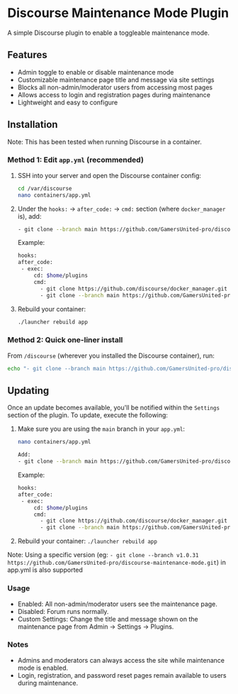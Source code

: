 # Discourse Maintenance Mode Plugin

A simple Discourse plugin to enable a toggleable maintenance mode.

## Features

- Admin toggle to enable or disable maintenance mode  
- Customizable maintenance page title and message via site settings  
- Blocks all non-admin/moderator users from accessing most pages  
- Allows access to login and registration pages during maintenance  
- Lightweight and easy to configure  

## Installation

Note: This has been tested when running Discourse in a container.

### Method 1: Edit `app.yml` (recommended)

1. SSH into your server and open the Discourse container config:
   ```bash
   cd /var/discourse
   nano containers/app.yml
   ```
2. Under the `hooks:` → `after_code:` → `cmd:` section (where `docker_manager` is), add:
   ```bash
   - git clone --branch main https://github.com/GamersUnited-pro/discourse-maintenance-mode.git
   ```
   
   Example:
   ```bash
   hooks:
   after_code:
    - exec:
        cd: $home/plugins
        cmd:
          - git clone https://github.com/discourse/docker_manager.git
          - git clone --branch main https://github.com/GamersUnited-pro/discourse-maintenance-mode.git
   ```

3. Rebuild your container:
   ```bash
   ./launcher rebuild app
   ```

### Method 2: Quick one-liner install
From `/discourse` (wherever you installed the Discourse container), run:
   ```bash
   echo "- git clone --branch main https://github.com/GamersUnited-pro/discourse-maintenance-mode.git" >> containers/app.yml && ./launcher rebuild app
   ```

## Updating
Once an update becomes available, you'll be notified within the `Settings` section of the plugin.
To update, execute the following:

1. Make sure you are using the `main` branch in your `app.yml`:
   ```bash
   nano containers/app.yml

   Add:
   - git clone --branch main https://github.com/GamersUnited-pro/discourse-maintenance-mode.git
   ```

   Example:
   ```bash
   hooks:
   after_code:
    - exec:
        cd: $home/plugins
        cmd:
          - git clone https://github.com/discourse/docker_manager.git
          - git clone --branch main https://github.com/GamersUnited-pro/discourse-maintenance-mode.git
   ```
2. Rebuild your container:
   `./launcher rebuild app`

Note: Using a specific version (eg: `- git clone --branch v1.0.31 https://github.com/GamersUnited-pro/discourse-maintenance-mode.git`) in app.yml is also supported

### Usage
   - Enabled: All non-admin/moderator users see the maintenance page.
   - Disabled: Forum runs normally.
   - Custom Settings: Change the title and message shown on the maintenance page from Admin → Settings → Plugins.

### Notes
   - Admins and moderators can always access the site while maintenance mode is enabled.
   - Login, registration, and password reset pages remain available to users during maintenance.
